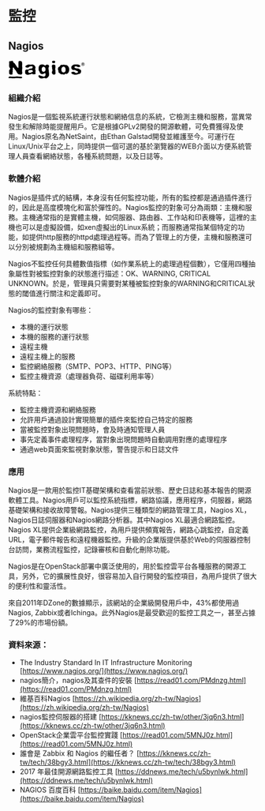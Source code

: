 # **監控**

## **Nagios**

![](/assets/nagios.png)

### 組織介紹

Nagios是一個監視系統運行狀態和網絡信息的系統，它檢測主機和服務，當異常發生和解除時能提醒用戶。它是根據GPLv2開發的開源軟體，可免費獲得及使用。Nagios原名為NetSaint，由Ethan Galstad開發並維護至今。可運行在Linux/Unix平台之上，同時提供一個可選的基於瀏覽器的WEB介面以方便系統管理人員查看網絡狀態，各種系統問題，以及日誌等。

### 軟體介紹

Nagios是插件式的結構，本身沒有任何監控功能，所有的監控都是通過插件進行的，因此是高度模塊化和富於彈性的。Nagios監控的對象可分為兩類：主機和服務。主機通常指的是實體主機，如伺服器、路由器、工作站和印表機等，這裡的主機也可以是虛擬設備，如xen虛擬出的Linux系統；而服務通常指某個特定的功能，如提供http服務的httpd處理過程等。而為了管理上的方便，主機和服務還可以分別被規劃為主機組和服務組等。

Nagios不監控任何具體數值指標（如作業系統上的處理過程個數），它僅用四種抽象屬性對被監控對象的狀態進行描述：OK、WARNING, CRITICAL UNKNOWN。於是，管理員只需要對某種被監控對象的WARNING和CRITICAL狀態的閾值進行關注和定義即可。

Nagios的監控對象有哪些：

* 本機的運行狀態
* 本機的服務的運行狀態
* 遠程主機
* 遠程主機上的服務
* 監控網絡服務（SMTP、POP3、HTTP、PING等）
* 監控主機資源（處理器負荷、磁碟利用率等）

系統特點：

* 監控主機資源和網絡服務
* 允許用戶通過設計實現簡單的插件來監控自己特定的服務
* 當被監控對象出現問題時，會及時通知管理人員
* 事先定義事件處理程序，當對象出現問題時自動調用對應的處理程序
* 通過web頁面來監視對象狀態，警告提示和日誌文件

### 應用

Nagios是一款用於監控IT基礎架構和查看當前狀態、歷史日誌和基本報告的開源軟體工具。Nagios用戶可以監控系統指標，網路協議，應用程序，伺服器，網路基礎架構和接收故障警報。Nagios提供三種類型的網路管理工具，Nagios XL，Nagios日誌伺服器和Nagios網路分析器。其中Nagios XL最適合網路監控。Nagios XL提供企業級網路監控，為用戶提供頻寬報告，網路心跳監控，自定義URL，電子郵件報告和遠程機器監控。升級的企業版提供基於Web的伺服器控制台訪問，業務流程監控，記錄審核和自動化刪除功能。

Nagios是在OpenStack部署中廣泛使用的，用於監控雲平台各種服務的開源工具，另外，它的擴展性良好，很容易加入自行開發的監控項目，為用戶提供了很大的便利性和靈活性。

來自2011年DZone的數據顯示，該網站的企業級開發用戶中，43%都使用過Nagios, Zabbix或者Ichinga。此外Nagios是最受歡迎的監控工具之一，甚至占據了29%的市場份額。

### 資料來源：

* The Industry Standard In IT Infrastructure Monitoring [https://www.nagios.org/](https://www.nagios.org/)
* nagios簡介，nagios及其查件的安裝
   [https://read01.com/PMdnzg.html](https://read01.com/PMdnzg.html)
* 維基百科Nagios [https://zh.wikipedia.org/zh-tw/Nagios](https://zh.wikipedia.org/zh-tw/Nagios)
* nagios監控伺服器的搭建 [https://kknews.cc/zh-tw/other/3jq6n3.html](https://kknews.cc/zh-tw/other/3jq6n3.html)
* OpenStack企業雲平台監控實踐 [https://read01.com/5MNJ0z.html](https://read01.com/5MNJ0z.html)
* 誰會是 Zabbix 和 Nagios 的繼任者？ [https://kknews.cc/zh-tw/tech/38bgy3.html](https://kknews.cc/zh-tw/tech/38bgy3.html)
* 2017 年最佳開源網路監控工具 [https://ddnews.me/tech/u5bynlwk.html](https://ddnews.me/tech/u5bynlwk.html)
* NAGIOS 百度百科 [https://baike.baidu.com/item/Nagios](https://baike.baidu.com/item/Nagios)



